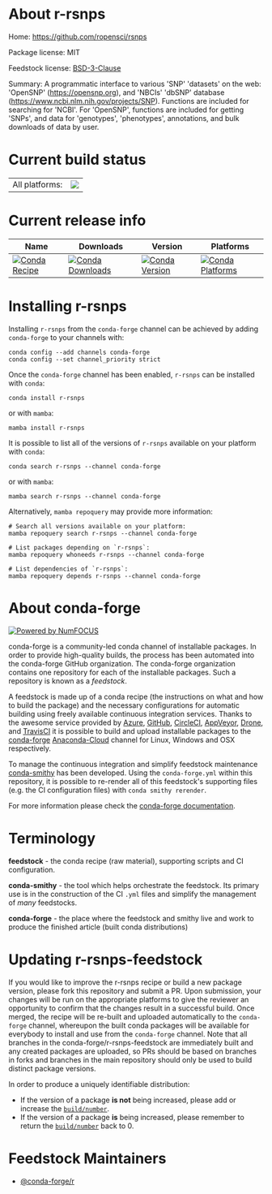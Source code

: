 About r-rsnps
=============

Home: https://github.com/ropensci/rsnps

Package license: MIT

Feedstock license: [BSD-3-Clause](https://github.com/conda-forge/r-rsnps-feedstock/blob/main/LICENSE.txt)

Summary: A programmatic interface to various 'SNP' 'datasets' on the web: 'OpenSNP' (<https://opensnp.org>), and 'NBCIs' 'dbSNP' database (<https://www.ncbi.nlm.nih.gov/projects/SNP>). Functions are included for searching for 'NCBI'. For 'OpenSNP', functions are included for getting 'SNPs', and data for 'genotypes', 'phenotypes', annotations, and bulk downloads of data by user.

Current build status
====================


<table><tr><td>All platforms:</td>
    <td>
      <a href="https://dev.azure.com/conda-forge/feedstock-builds/_build/latest?definitionId=9816&branchName=main">
        <img src="https://dev.azure.com/conda-forge/feedstock-builds/_apis/build/status/r-rsnps-feedstock?branchName=main">
      </a>
    </td>
  </tr>
</table>

Current release info
====================

| Name | Downloads | Version | Platforms |
| --- | --- | --- | --- |
| [![Conda Recipe](https://img.shields.io/badge/recipe-r--rsnps-green.svg)](https://anaconda.org/conda-forge/r-rsnps) | [![Conda Downloads](https://img.shields.io/conda/dn/conda-forge/r-rsnps.svg)](https://anaconda.org/conda-forge/r-rsnps) | [![Conda Version](https://img.shields.io/conda/vn/conda-forge/r-rsnps.svg)](https://anaconda.org/conda-forge/r-rsnps) | [![Conda Platforms](https://img.shields.io/conda/pn/conda-forge/r-rsnps.svg)](https://anaconda.org/conda-forge/r-rsnps) |

Installing r-rsnps
==================

Installing `r-rsnps` from the `conda-forge` channel can be achieved by adding `conda-forge` to your channels with:

```
conda config --add channels conda-forge
conda config --set channel_priority strict
```

Once the `conda-forge` channel has been enabled, `r-rsnps` can be installed with `conda`:

```
conda install r-rsnps
```

or with `mamba`:

```
mamba install r-rsnps
```

It is possible to list all of the versions of `r-rsnps` available on your platform with `conda`:

```
conda search r-rsnps --channel conda-forge
```

or with `mamba`:

```
mamba search r-rsnps --channel conda-forge
```

Alternatively, `mamba repoquery` may provide more information:

```
# Search all versions available on your platform:
mamba repoquery search r-rsnps --channel conda-forge

# List packages depending on `r-rsnps`:
mamba repoquery whoneeds r-rsnps --channel conda-forge

# List dependencies of `r-rsnps`:
mamba repoquery depends r-rsnps --channel conda-forge
```


About conda-forge
=================

[![Powered by
NumFOCUS](https://img.shields.io/badge/powered%20by-NumFOCUS-orange.svg?style=flat&colorA=E1523D&colorB=007D8A)](https://numfocus.org)

conda-forge is a community-led conda channel of installable packages.
In order to provide high-quality builds, the process has been automated into the
conda-forge GitHub organization. The conda-forge organization contains one repository
for each of the installable packages. Such a repository is known as a *feedstock*.

A feedstock is made up of a conda recipe (the instructions on what and how to build
the package) and the necessary configurations for automatic building using freely
available continuous integration services. Thanks to the awesome service provided by
[Azure](https://azure.microsoft.com/en-us/services/devops/), [GitHub](https://github.com/),
[CircleCI](https://circleci.com/), [AppVeyor](https://www.appveyor.com/),
[Drone](https://cloud.drone.io/welcome), and [TravisCI](https://travis-ci.com/)
it is possible to build and upload installable packages to the
[conda-forge](https://anaconda.org/conda-forge) [Anaconda-Cloud](https://anaconda.org/)
channel for Linux, Windows and OSX respectively.

To manage the continuous integration and simplify feedstock maintenance
[conda-smithy](https://github.com/conda-forge/conda-smithy) has been developed.
Using the ``conda-forge.yml`` within this repository, it is possible to re-render all of
this feedstock's supporting files (e.g. the CI configuration files) with ``conda smithy rerender``.

For more information please check the [conda-forge documentation](https://conda-forge.org/docs/).

Terminology
===========

**feedstock** - the conda recipe (raw material), supporting scripts and CI configuration.

**conda-smithy** - the tool which helps orchestrate the feedstock.
                   Its primary use is in the construction of the CI ``.yml`` files
                   and simplify the management of *many* feedstocks.

**conda-forge** - the place where the feedstock and smithy live and work to
                  produce the finished article (built conda distributions)


Updating r-rsnps-feedstock
==========================

If you would like to improve the r-rsnps recipe or build a new
package version, please fork this repository and submit a PR. Upon submission,
your changes will be run on the appropriate platforms to give the reviewer an
opportunity to confirm that the changes result in a successful build. Once
merged, the recipe will be re-built and uploaded automatically to the
`conda-forge` channel, whereupon the built conda packages will be available for
everybody to install and use from the `conda-forge` channel.
Note that all branches in the conda-forge/r-rsnps-feedstock are
immediately built and any created packages are uploaded, so PRs should be based
on branches in forks and branches in the main repository should only be used to
build distinct package versions.

In order to produce a uniquely identifiable distribution:
 * If the version of a package **is not** being increased, please add or increase
   the [``build/number``](https://docs.conda.io/projects/conda-build/en/latest/resources/define-metadata.html#build-number-and-string).
 * If the version of a package **is** being increased, please remember to return
   the [``build/number``](https://docs.conda.io/projects/conda-build/en/latest/resources/define-metadata.html#build-number-and-string)
   back to 0.

Feedstock Maintainers
=====================

* [@conda-forge/r](https://github.com/conda-forge/r/)

